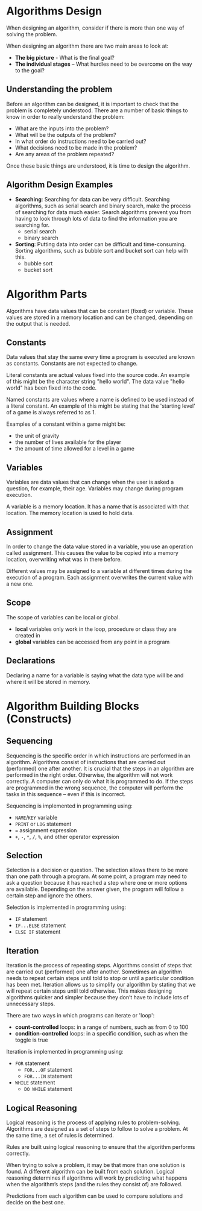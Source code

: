 # Algorithms Design

When designing an algorithm, consider if there is more than one way of solving the problem.

When designing an algorithm there are two main areas to look at:

- **The big picture** - What is the final goal?
- **The individual stages** – What hurdles need to be overcome on the way to the goal?

## Understanding the problem
Before an algorithm can be designed, it is important to check that the problem is completely understood. There are a number of basic things to know in order to really understand the problem:

- What are the inputs into the problem?
- What will be the outputs of the problem?
- In what order do instructions need to be carried out?
- What decisions need to be made in the problem?
- Are any areas of the problem repeated?

Once these basic things are understood, it is time to design the algorithm.

## Algorithm Design Examples

- **Searching**: Searching for data can be very difficult. Searching algorithms, such as serial search and binary search, make the process of searching for data much easier. Search algorithms prevent you from having to look through lots of data to find the information you are searching for.
    - serial search
    - binary search
- **Sorting**: Putting data into order can be difficult and time-consuming. Sorting algorithms, such as bubble sort and bucket sort can help with this.
    - bubble sort
    - bucket sort



# Algorithm Parts

Algorithms have data values that can be constant (fixed) or variable. These values are stored in a memory location and can be changed, depending on the output that is needed.

## Constants

Data values that stay the same every time a program is executed are known as constants. Constants are not expected to change.

Literal constants are actual values fixed into the source code. An example of this might be the character string "hello world". The data value "hello world" has been fixed into the code.

Named constants are values where a name is defined to be used instead of a literal constant. An example of this might be stating that the 'starting level' of a game is always referred to as 1.

Examples of a constant within a game might be:

- the unit of gravity
- the number of lives available for the player
- the amount of time allowed for a level in a game

## Variables

Variables are data values that can change when the user is asked a question, for example, their age. Variables may change during program execution.

A variable is a memory location. It has a name that is associated with that location. The memory location is used to hold data.

## Assignment

In order to change the data value stored in a variable, you use an operation called assignment. This causes the value to be copied into a memory location, overwriting what was in there before.

Different values may be assigned to a variable at different times during the execution of a program. Each assignment overwrites the current value with a new one.

## Scope

The scope of variables can be local or global.

- **local** variables only work in the loop, procedure or class they are created in
- **global** variables can be accessed from any point in a program

## Declarations

Declaring a name for a variable is saying what the data type will be and where it will be stored in memory.


# Algorithm Building Blocks (Constructs)

## Sequencing

Sequencing is the specific order in which instructions are performed in an algorithm. Algorithms consist of instructions that are carried out (performed) one after another. It is crucial that the steps in an algorithm are performed in the right order. Otherwise, the algorithm will not work correctly. A computer can only do what it is programmed to do. If the steps are programmed in the wrong sequence, the computer will perform the tasks in this sequence – even if this is incorrect.

Sequencing is implemented in programming using:

- `NAME`/`KEY` variable
- `PRINT` or `LOG` statement
- `=` assignment expression
- `+`, `-`, `*`, `/`, `%`, and other operator expression

## Selection

Selection is a decision or question. The selection allows there to be more than one path through a program. At some point, a program may need to ask a question because it has reached a step where one or more options are available. Depending on the answer given, the program will follow a certain step and ignore the others.

Selection is implemented in programming using:

- `IF` statement
- `IF...ELSE` statement
- `ELSE IF` statement

## Iteration

Iteration is the process of repeating steps. Algorithms consist of steps that are carried out (performed) one after another. Sometimes an algorithm needs to repeat certain steps until told to stop or until a particular condition has been met. Iteration allows us to simplify our algorithm by stating that we will repeat certain steps until told otherwise. This makes designing algorithms quicker and simpler because they don’t have to include lots of unnecessary steps.

There are two ways in which programs can iterate or 'loop':

- **count-controlled** loops: in a range of numbers, such as from 0 to 100
- **condition-controlled** loops: in a specific condition, such as when the toggle is true

Iteration is implemented in programming using:

- `FOR` statement
    - `FOR...OF` statement
    - `FOR...IN` statement
- `WHILE` statement
    - `DO WHILE` statement

## Logical Reasoning

Logical reasoning is the process of applying rules to problem-solving. Algorithms are designed as a set of steps to follow to solve a problem. At the same time, a set of rules is determined.

Rules are built using logical reasoning to ensure that the algorithm performs correctly.

When trying to solve a problem, it may be that more than one solution is found. A different algorithm can be built from each solution. Logical reasoning determines if algorithms will work by predicting what happens when the algorithm’s steps (and the rules they consist of) are followed.

Predictions from each algorithm can be used to compare solutions and decide on the best one.